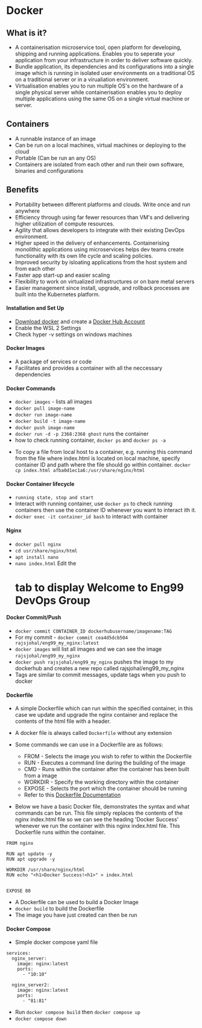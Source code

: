 # Docker

## What is it?
- A containerisation microservice tool, open platform for developing, shipping and running applications. Enables you to seperate your application from your infrastructure in order to deliver software quickly. 
- Bundle application, its dependencies and its configurations into a single image which is running in isolated user environments on a traditional OS on a traditional server or in a virualiation environment. 
- Virtualisation enables you to run multiple OS's on the hardware of a single physical server while containerisation enables you to deploy multiple applications using the same OS on a single virtual machine or server. 

## Containers
- A runnable instance of an image
- Can be run on a local machines, virtual machines or deploying to the cloud
- Portable (Can be run an any OS)
- Containers are isolated from each other and run their own software, binaries and configurations 

## Benefits
- Portability between different platforms and clouds. Write once and run anywhere
- Efficiency through using far fewer resources than VM's and delivering higher utilization of compute resources. 
- Agility that allows developers to integrate with their existing DevOps environment.
- Higher speed in the delivery of enhancements. Containerising monolithic applications using microservices helps dev teams create functionality with its own life cycle and scaling policies. 
- Improved security by isloating applications from the host system and from each other
- Faster app start-up and easier scaling
- Flexibility to work on virtualized infrastructures or on bare  metal servers
- Easier management since install, upgrade, and rollback processes are built into the Kubernetes platform. 

#### Installation and Set Up
- [Download docker](https://docs.docker.com/desktop/windows/install/) and create a [Docker Hub Account](https://hub.docker.com)
- Enable the WSL 2 Settings 
- Check hyper -v settings on windows machines

#### Docker Images
- A package of services or code 
- Facilitates and provides a container with all the neccessary dependencies


#### Docker Commands
- `docker images` - lists all images
- `docker pull image-name`
- `docker run image-name`
- `docker build -t image-name`
- `docker push image-name`
- `docker run -d -p 2368:2368 ghost` runs the container 
- how to check running container, `docker ps` and `docker ps -a`
* To copy a file from local host to a container, e.g. running this command from the file where index.html is located on local machine, specify container ID and path where the file should go within container. `docker cp index.html afba0d1ec1a6:/usr/share/nginx/html`


#### Docker Container lifecycle
- `running state, stop and start`
- Interact with running container, use `docker ps` to check running containers then use the container ID whenever you want to interact ith it. 
- `docker exec -it container_id bash` to interact with container

#### Nginx
- `docker pull nginx` 
- `cd usr/share/nginx/html`
- `apt install nano`
- `nano index.html` Edit the <h1> tab to display Welcome to Eng99 DevOps Group

#### Docker Commit/Push
* `docker commit CONTAINER_ID dockerhubusername/imagename:TAG`
* For my commit - `docker commit cea4d5dcb504 rajsjohal/eng99_my_nginx:latest`
* `docker images` will list all images and we can see the image `rajsjohal/eng99_my_nginx` 
* `docker push rajsjohal/eng99_my_nginx` pushes the image to my dockerhub and creates a new repo called rajsjohal/eng99_my_nginx
* Tags are similar to commit messages, update tags when you push to docker

#### Dockerfile
* A simple Dockerfile which can run within the specified container, in this case we update and upgrade the nginx container and replace the contents of the html file with a header.
- A docker file is always called `Dockerfile` without any extension
- Some commands we can use in a Dockerfile are as follows:
  - FROM - Selects the image you wish to refer to within the Dockerfile
  - RUN - Executes a command line during the building of the image
  - CMD - Runs within the container after the container has been built from a image
  - WORKDIR - Specify the working directory within the container
  - EXPOSE - Selects the port which the container should be running
  - Refer to this [Dockerfile Documentation](https://docs.docker.com/develop/develop-images/dockerfile_best-practices/)

- Below we have a basic Docker file, demonstrates the syntax and what commands can be run. This file simply replaces the contents of the nginx index.html file so we can see the heading 'Docker Success' whenever we run the container with this nginx index.html file. This Dockerfile runs within the container. 
```
FROM nginx

RUN apt update -y
RUN apt upgrade -y

WORKDIR /usr/share/nginx/html
RUN echo "<h1>Docker Success!<h1>" > index.html


EXPOSE 80
```
- A Dockerfile can be used to build a Docker Image
- `docker build` to build the Dockerfile
- The image you have just created can then be run

#### Docker Compose
* Simple docker compose yaml file
```
services:
  nginx_server:
    image: nginx:latest
    ports: 
      - "10:10"
  
  nginx_server2:
    image: nginx:latest
    ports:
      - "81:81"
```
* Run `docker compose build` then `docker compose up`
* `docker compose down`

